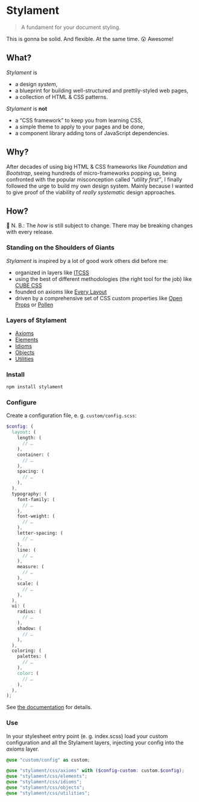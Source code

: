 # Stylament

> A fundament for your document styling.

This is gonna be solid. And flexible. At the same time. 😲 Awesome!

## What?

_Stylament_ is
- a design _system_,
- a blueprint for building well-structured and prettily-styled web pages,
- a collection of HTML & CSS patterns.

_Stylament_ is **not**
- a “CSS framework” to keep you from learning CSS,
- a simple theme to apply to your pages and be done,
- a component library adding tons of JavaScript dependencies.

## Why?

After decades of using big HTML & CSS frameworks like _Foundation_ and _Bootstrap_, seeing hundreds of micro-frameworks popping up, being confronted with the popular misconception called _“utility first”_, I finally followed the urge to build my own design system. Mainly because I wanted to give proof of the viability of _really systematic_ design approaches.

## How?

🚧 N. B.: The _how_ is still subject to change. There may be breaking changes with every release.

### Standing on the Shoulders of Giants

_Stylament_ is inspired by a lot of good work others did before me:

- organized in layers like [ITCSS](https://www.creativebloq.com/web-design/manage-large-css-projects-itcss-101517528)
- using the best of different methodologies (the right tool for the job) like [CUBE CSS](https://cube.fyi/)
- founded on axioms like [Every Layout](https://every-layout.dev/)
- driven by a comprehensive set of CSS custom properties like [Open Props](https://open-props.style/) or [Pollen](https://www.pollen.style/)

### Layers of Stylament

- [Axioms](https://stylament.sim.ilitu.de/sassdoc/ax-intro.html)
- [Elements](https://stylament.sim.ilitu.de/sassdoc/el-intro.html)
- [Idioms](https://stylament.sim.ilitu.de/sassdoc/id-intro.html)
- [Objects](https://stylament.sim.ilitu.de/sassdoc/ob-intro.html)
- [Utilities](https://stylament.sim.ilitu.de/sassdoc/ut-intro.html)

### Install

```sh
npm install stylament
```

### Configure

Create a configuration file, e. g. `custom/config.scss`:

```scss
$config: (
  layout: (
    length: (
      // …
    ),
    container: (
      // …
    ),
    spacing: (
      // …
    ),
  ),
  typography: (
    font-family: (
      // …
    ),
    font-weight: (
      // …
    ),
    letter-spacing: (
      // …
    ),
    line: (
      // …
    ),
    measure: (
      // …
    ),
    scale: (
      // …
    ),
  ),
  ui: (
    radius: (
      // …
    ),
    shadow: (
      // …
    ),
  ),
  coloring: (
    palettes: (
      // …
    ),
    color: (
      // …
    ),
  ),
);
```

See [the documentation](https://stylament.sim.ilitu.de/sassdoc/ax-config.html) for details.

### Use

In your stylesheet entry point (e. g. index.scss) load your custom configuration and all the Stylament layers, injecting your config into the _axioms_ layer.

```scss
@use "custom/config" as custom;

@use "stylament/css/axioms" with ($config-custom: custom.$config);
@use "stylament/css/elements";
@use "stylament/css/idioms";
@use "stylament/css/objects";
@use "stylament/css/utilities";
```
